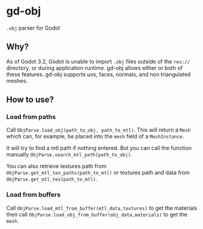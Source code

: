 # gd-obj
`.obj` parser for Godot

## Why?
As of Godot 3.2, Godot is unable to import `.obj` files outside of the `res://` directory, or during application runtime.
gd-obj allows either or both of these features. gd-obj supports uvs, faces, normals, and non triangulated meshes.

## How to use?

### Load from paths
Call `ObjParse.load_obj(path_to_obj, path_to_mtl)`. This will return a `Mesh` which can, for example, be placed into the `mesh` field of a `MeshInstance`.

It will try to find a mtl path if nothing entered. But you can call the function manually `ObjParse.search_mtl_path(path_to_obj)`.

You can also retrieve textures path from `ObjParse.get_mtl_tex_paths(path_to_mtl)` or textures path and data from `ObjParse.get_mtl_tex(path_to_mtl)`.

### Load from buffers
Call `ObjParse.load_mtl_from_buffer(mtl_data,textures)` to get the materials then call `ObjParse.load_obj_from_buffer(obj_data,materials)` to get the `mesh`.
